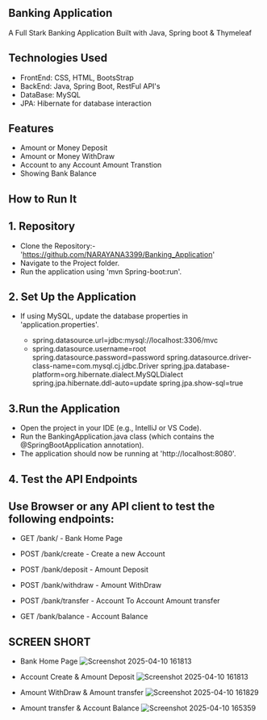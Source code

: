 ## Banking Application
 A Full Stark Banking Application Built with Java, Spring boot & Thymeleaf
## Technologies Used
 * FrontEnd: CSS, HTML, BootsStrap
 * BackEnd: Java, Spring Boot, RestFul API's
 * DataBase: MySQL
 * JPA: Hibernate for database interaction
   
## Features
 * Amount or Money Deposit
 * Amount or Money WithDraw
 * Account to any Account Amount Transtion
 * Showing Bank Balance

## How to Run It
  ## 1. Repository
   * Clone the Repository:-'https://github.com/NARAYANA3399/Banking_Application'
   * Navigate to the Project folder.
   * Run the application using 'mvn Spring-boot:run'.
  ## 2. Set Up the Application
   * If using MySQL, update the database properties in 'application.properties'.

      * spring.datasource.url=jdbc:mysql://localhost:3306/mvc
      * spring.datasource.username=root
      spring.datasource.password=password
      spring.datasource.driver-class-name=com.mysql.cj.jdbc.Driver
      spring.jpa.database-platform=org.hibernate.dialect.MySQLDialect
      spring.jpa.hibernate.ddl-auto=update 
      spring.jpa.show-sql=true
     
  ## 3.Run the Application
   * Open the project in your IDE (e.g., IntelliJ or VS Code).
   * Run the BankingApplication.java class (which contains the @SpringBootApplication annotation).
   * The application should now be running at 'http://localhost:8080'.
  ## 4. Test the API Endpoints
   ## Use Browser or any API client to test the following endpoints:
   
   *  GET /bank/ - Bank Home Page

   * POST /bank/create - Create a new Account

   * POST /bank/deposit - Amount Deposit

   * POST /bank/withdraw - Amount WithDraw

   * POST /bank/transfer - Account To Account Amount transfer

   * GET /bank/balance - Account Balance


 ## SCREEN SHORT
 
  * Bank Home Page
![Screenshot 2025-04-10 161813](https://github.com/user-attachments/assets/6a8d16fb-1b6a-4adc-b8f8-669f2ee2c5b4)

  * Account Create & Amount Deposit
![Screenshot 2025-04-10 161813](https://github.com/user-attachments/assets/1f8e6f46-b4a4-415b-b14f-0f58b3e2eb89)

  * Amount WithDraw & Amount transfer
![Screenshot 2025-04-10 161829](https://github.com/user-attachments/assets/453afda0-de48-499b-838a-89377bf094be)

  * Amount transfer & Account Balance
![Screenshot 2025-04-10 165359](https://github.com/user-attachments/assets/4a5ea4d2-a9e6-493d-ac52-ebb32d94f295)


